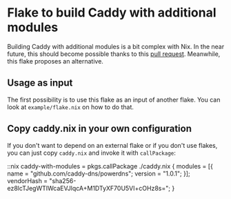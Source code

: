 # Flake to build Caddy with additional modules

Building Caddy with additional modules is a bit complex with Nix. In the near
future, this should become possible thanks to this [pull request][]. Meanwhile,
this flake proposes an alternative.

[pull request]: https://github.com/NixOS/nixpkgs/pull/317881 "caddy: add support for compiling with Caddy modules (plugins)"

## Usage as input

The first possibility is to use this flake as an input of another flake. You can
look at `example/flake.nix` on how to do that.

## Copy caddy.nix in your own configuration

If you don't want to depend on an external flake or if you don't use flakes, you
can just copy `caddy.nix` and invoke it with `callPackage`:

::nix
caddy-with-modules = pkgs.callPackage ./caddy.nix {
  modules = [{ name = "github.com/caddy-dns/powerdns"; version = "1.0.1"; }];
  vendorHash = "sha256-ez8lcTJegWTIWcaEVJlqcA+M1DTyXF70U5VI+cOHz8s=";
}
